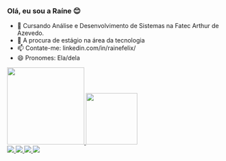 ### Olá, eu sou a Raíne 😊


- 🌱 Cursando Análise e Desenvolvimento de Sistemas na Fatec Arthur de Azevedo.
- 👀  A procura de estágio na área da tecnologia
- 📫 Contate-me: linkedin.com/in/rainefelix/
- 😄 Pronomes: Ela/dela


<div align="left">
  <a href="https://github.com/rainefelix">
  <img height="180em" src="https://github-readme-stats.vercel.app/api?username=rainefelix&show_icons=true&theme=radical&include_all_commits=true&count_private=true"/>
  <img height="120em" src="https://github-readme-stats.vercel.app/api/top-langs/?username=rainefelix&layout=compact&langs_count=7&theme=radical"/>
    
</div>
  
<div>
  <a href="https://discord.com/users/665365220050337803">
  <img src="https://img.shields.io/badge/-Discord-%236666ff?style=for-the-badge&logo=Discord&logoColor=white">
  </a>
  <a href="https://www.instagram.com/rainefelixx/">
  <img src="https://img.shields.io/badge/-Instagram-%23ff3399?style=for-the-badge&logo=instagram&logoColor=white">
  </a>
  <a href="mailto:raine.contato@gmail.com">
  <img src="https://img.shields.io/badge/-Email-%23ff4d4d?style=for-the-badge&logo=gmail&logoColor=white">
  <a href="https://www.linkedin.com/in/rafaella-ballerini-45875016a" target="_blank"><img src="https://img.shields.io/badge/-LinkedIn-%230077B5?style=for-the-badge&logo=linkedin&logoColor=white" target="_blank"></a> 
  </a>
</div>
